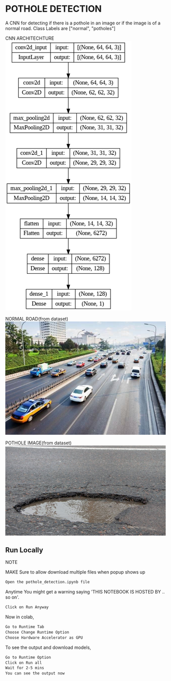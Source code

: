 
# POTHOLE DETECTION

A CNN for detecting if there is a pothole in an image or if the image is of a normal road.
Class Labels are ["normal", "potholes"]



CNN ARCHITECHTURE
![CNN ARCHITECHTURE](https://github.com/parthusun8/pothole_detection/blob/main/assets/cnn.png)


NORMAL ROAD(from dataset)
![NORMAL IMAGE](https://github.com/parthusun8/pothole_detection/blob/main/train/normal/93.jpg)


POTHOLE IMAGE(from dataset)
![POTHOLE IMAGE](https://github.com/parthusun8/pothole_detection/blob/main/test/potholes/319.jpg)


## Run Locally

NOTE

MAKE Sure to allow download multiple files when popup shows up

```bash
Open the pothole_detection.ipynb file
```

Anytime You might get a warning saying 'THIS NOTEBOOK IS HOSTED BY .. so on'. 

```bash
Click on Run Anyway
```

Now in colab,
```bash
Go to Runtime Tab
Choose Change Runtime Option
Choose Hardware Accelerator as GPU
```
To see the output and download models,
```bash
Go to Runtime Option
Click on Run all
Wait for 2-5 mins
You can see the output now
```